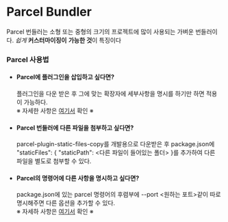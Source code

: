 # Parcel Bundler

Parcel 번들러는 소형 또는 중형의 크기의 프로젝트에
많이 사용되는 가벼운 번들러이다. _쉽게_ **커스터마이징이**
**가능한 것**이 특징이다

### Parcel 사용법

- #### Parcel에 플러그인을 삽입하고 싶다면?
  플러그인을 다운 받은 후 그에 맞는 확장자에 세부사항을 명시를 하기만 하면 적용이 가능하다. <br />
  ※ 자세한 사항은 <a href="https://parceljs.org/plugins.html">여기서</a> 확인 ※
- #### Parcel 번들러에 다른 파일을 첨부하고 싶다면?
  parcel-plugin-static-files-copy를 개발용으로 다운받은 후 package.json에 "staticFiles": { "staticPath": <다른 파일이 들어있는 폴더> }를 추가하여 다른 파일을 별도로 첨부할 수 있다.
- #### Parcel의 명령어에 다른 사항을 명시하고 싶다면?
  package.json에 있는 parcel 명령어의 후렴부에 --port <원하는 포트>같이 따로 명시해주면 다른 옵션을 추가할 수 있다. <br />
  ※ 자세하 사항은 <a href="https://parceljs.org/cli.html#commands">여기서</a> 확인 ※
